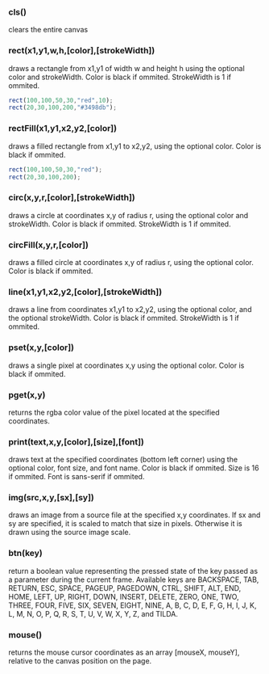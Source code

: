 ### cls()
clears the entire canvas

### rect(x1,y1,w,h,[color],[strokeWidth])
draws a rectangle from x1,y1 of width w and height h using the optional color and strokeWidth. Color is black if ommited. StrokeWidth is 1 if ommited.
```javascript
rect(100,100,50,30,"red",10);
rect(20,30,100,200,"#3498db");
```

### rectFill(x1,y1,x2,y2,[color])
draws a filled rectangle from x1,y1 to x2,y2, using the optional color. Color is black if ommited.
```javascript
rect(100,100,50,30,"red");
rect(20,30,100,200);
```

### circ(x,y,r,[color],[strokeWidth])
draws a circle at coordinates x,y of radius r, using the optional color and strokeWidth. Color is black if ommited. StrokeWidth is 1 if ommited.

### circFill(x,y,r,[color])
draws a filled circle at coordinates x,y of radius r, using the optional color. Color is black if ommited.

### line(x1,y1,x2,y2,[color],[strokeWidth])
draws a line from coordinates x1,y1 to x2,y2, using the optional color, and the optional strokeWidth. Color is black if ommited. StrokeWidth is 1 if ommited.

### pset(x,y,[color])
draws a single pixel at coordinates x,y using the optional color. Color is black if ommited.

### pget(x,y)
returns the rgba color value of the pixel located at the specified coordinates.

### print(text,x,y,[color],[size],[font])
draws text at the specified coordinates (bottom left corner) using the optional color, font size, and font name. Color is black if ommited. Size is 16 if ommited. Font is sans-serif if ommited.

### img(src,x,y,[sx],[sy])
draws an image from a source file at the specified x,y coordinates. If sx and sy are specified, it is scaled to match that size in pixels. Otherwise it is drawn using the source image scale.

### btn(key)
return a boolean value representing the pressed state of the key passed as a parameter during the current frame. Available keys are BACKSPACE, TAB, RETURN, ESC, SPACE, PAGEUP, PAGEDOWN, CTRL, SHIFT, ALT, END, HOME, LEFT, UP, RIGHT, DOWN, INSERT, DELETE, ZERO, ONE, TWO, THREE, FOUR, FIVE, SIX, SEVEN, EIGHT, NINE, A, B, C, D, E, F, G, H, I, J, K, L, M, N, O, P, Q, R, S, T, U, V, W, X, Y, Z, and TILDA.

### mouse()
returns the mouse cursor coordinates as an array \[mouseX, mouseY\], relative to the canvas position on the page.
